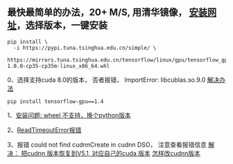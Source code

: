 ## 最快最简单的办法，20+ M/S, 用清华镜像， [安装网址](https://mirrors.tuna.tsinghua.edu.cn/help/tensorflow/)，选择版本，一键安装
```
pip install \
  -i https://pypi.tuna.tsinghua.edu.cn/simple/ \
  https://mirrors.tuna.tsinghua.edu.cn/tensorflow/linux/gpu/tensorflow_gpu-1.0.0-cp35-cp35m-linux_x86_64.whl
```

0、选择支持cuda 8.0的版本， 否者报错，
ImportError: libcublas.so.9.0 [解决办法](https://blog.csdn.net/w5688414/article/details/79187499)
```
pip install tensorflow-gpu==1.4  
```

1、[安装问题: wheel 不支持，换个python版本](https://stackoverflow.com/questions/37425579/cannot-install-tensorflow-on-fresh-ubuntu-partition-tensorflow-0-8-0-cp34-cp34m)


2、[ReadTimeoutError报错](https://www.cnblogs.com/xuchenCN/p/5888648.html)

3、报错 could not find cudnnCreate in cudnn DSO， 注意查看报错信息
[解决： 把cudnn 版本恢复到V5.1, 对应自己的cuda 版本](https://github.com/tensorflow/tensorflow/issues/722)
[怎样改cudnn版本](https://blog.csdn.net/l297969586/article/details/67632608)

